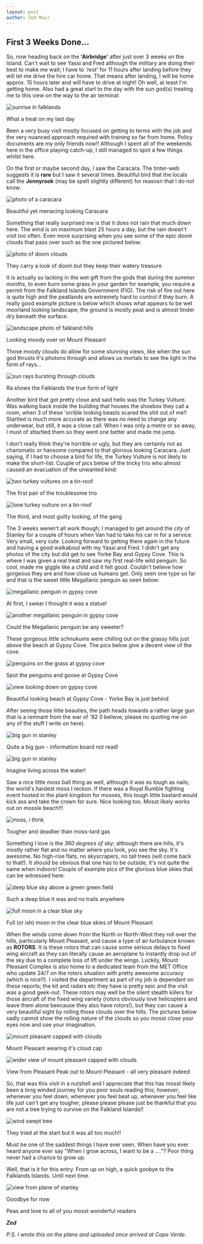 ```yaml
---
layout: post
author: Zed Muir
---
```


## First 3 Weeks Done...

So, now heading back on the **'Airbridge'** after just over 3 weeks on the Island. Can't wait to see Yassi and Fred although the military are doing their best to make me wait; I have to *'rest'* for 11 hours after landing before they will let me drive the hire car home. That means after landing, I will be home approx. 15 hours later and will have to drive at night! Oh well, at least I'm getting home. Also had a great start to the day with the sun god(s) treating me to this view on the way to the air terminal: 

![sunrise in falklands](images/falklands-first-visit/final-day-sunrise.jpeg)
<figcaption>What a treat on my last day</figcaption>

Been a very busy visit mostly focused on getting to terms with the job and the very nuanced approach required with training so far from home. Policy documents are my only friends now!! Although I spent all of the weekends here in the office playing catch-up, I still managed to spot a few things whilst here. 

On the first or maybe second day, I saw the Caracara. The tinter-web suggests it is **rare** but I saw it several times. Beautiful bird that the locals call the **Jonnyrook** (may be spelt slightly different) for reasosn that I do not know. 

![photo of a caracara](images/falklands-first-visit/caracara.png)
<figcaption>Beautiful yet menacing looking Caracara</figcaption>

Something that really surprised me is that it does not rain that much down here. The wind is on maximum blast 25 hours a day, but the rain doesn't visit too often. Even more surprising when you see some of the epic doom clouds that pass over such as the one pictured below: 

![photo of doom clouds](images/falklands-first-visit/doom-clouds.jpeg)
<figcaption>They carry a look of doom but they keep their watery treasure</figcaption>

It is actually so lacking in the wet gift from the gods that during the *summer months*, to even burn some grass in your garden for example, you require a permit from the Falkland Islands Government (FIG). The risk of fire out here is quite high and the peatlands are extremely hard to control if they burn. A really good example picture is below which shows what appears to be wet moorland looking landscape; the ground is mostly peat and is almost tinder dry beneath the surface. 

![landscape photo of falkland hills](images/falklands-first-visit/pleasant-peak-moody.jpeg)
<figcaption>Looking moody over on Mount Pleasant</figcaption>

Those moody clouds do allow for some stunning views, like when the sun god thrusts it's photons through and allows us mortals to see the light in the form of rays...

![sun rays bursting through clouds](images/falklands-first-visit/sunrays-moody.jpeg)
<figcaption>Ra shows the Falklands the true form of light</figcaption>

Another bird that got pretty close and said hello was the Turkey Vulture. Was walking back inside the building that houses the shoebox they call a room, when 3 of these 'orrible looking beasts scared the shit out of me!! Startled is much more accurate as there was no need to change any underwear, but still, it was a close call. When I was only a metre or so away, I must of sttartled them so they went one better and made me jump. 

I don't really think they're horrible or ugly, but they are certainly not as charismatic or hansome compared to that glorious looking Caracara. Just saying, if I had to choose a bird for life, the Turkey Vulture is not likely to make the short-list. Couple of pics below of the tricky trio who almost caused an evacuation of the unwanted kind:

![two turkey vultures on a tin-roof](images/falklands-first-visit/turkey-vultures.jpeg)
<figcaption>The first pair of the troublesome trio</figcaption>

![lone turkey vulture on a tin-roof](images/falklands-first-visit/turkey-vulture.jpeg)
<figcaption>The third, and most guilty looking, of the gang</figcaption>

The 3 weeks weren't all work though; I managed to get around the *city* of Stanley for a couple of hours when Van had to take his car in for a service. Very small, very cute. Looking forward to getting there again in the future and having a good walkabout with my Yassi and Fred. I didn't get any photos of the city but did get to see Yorke Bay and Gypsy Cove. This is where I was given a real treat and saw my first real-life wild penguin. So cool, made me giggle like a child and it felt good. Couldn't believe how gorgeous they are and how close us humans get. Only seen one type so far and that is the sweet little Megallanic penguin as seen below: 

![megallanic penguin in gypsy cove](images/falklands-first-visit/megallanic-penguin-1.jpeg)
<figcaption>At first, I swear I thought it was a statue!</figcaption>

![another megallanic penguin in gypsy cove](images/falklands-first-visit/megallanic-penguin-2.jpeg)
<figcaption>Could the Megallanic penguin be any sweeter?</figcaption>

These gorgeous little schnukums were chilling out on the grassy hills just above the beach at Gypsy Cove. The pics below give a decent view of the cove. 

![penguins on the grass at gypsy cove](images/falklands-first-visit/gypsy-cove-penguins.jpeg)
<figcaption>Spot the penguins and goose at Gypsy Cove</figcaption>

![view looking down on gypsy cove](images/falklands-first-visit/gypsy-cove-high-view.jpeg)
<figcaption>Beautiful looking beach at Gypsy Cove - Yorke Bay is just behind</figcaption>

After seeing those liitle beauties, the path heads towards a rather large gun that is a remnant from the war of '82 (I believe, please no quoting me on any of the stuff I write on here). 

![big gun in stanley](images/falklands-first-visit/old-gun-1.jpeg)
<figcaption>Quite a big gun - information board not read!</figcaption>

![big gun in stanley](images/falklands-first-visit/old-gun-2.jpeg)
<figcaption>Imagine living across the water!</figcaption>

Saw a nice little *moss* ball thing as well, although it was as tough as nails; the world's hardest moss I reckon. If there was a Royal Rumble fighting event hosted in the plant kingdom for mosses, this tough little bastard would kick ass and take the crown for sure. Nice looking too. Mosst likely works out on mossle beach!!! 

![moss, i think](images/falklands-first-visit/beautiful-moss-ball.jpeg)
<figcaption>Tougher and deadlier than moss-tard gas</figcaption>

Something I love is the *360 degrees of sky*; although there are hills, it's mostly rather flat and no matter where you look, you see the sky. It's awesome. No high-rise flats, no skyscrapers, no tall trees (will come back to that!). It should be obvious that one has to be outside, it's not quite the same when indoors! Couple of example pics of the glorious blue skies that can be witnessed here:

![deep blue sky above a green green field](images/falklands-first-visit/sunny-deep-blue.jpeg)
<figcaption>Such a deep blue it was and no trails anywhere</figcaption>

![full moon in a clear blue sky](images/falklands-first-visit/clear-moon.jpeg)
<figcaption>Full (or ish) moon in the clear blue skies of Mount Pleasant</figcaption>

When the winds come down from the North or North-West they roll over the hills, particularly Mount Pleasant, and cause a type of air turbulance known as **ROTORS**. It is these rotors that can cause some serious delays to fixed wing aircraft as they can literally cause an aeroplane to instantly drop out of the sky due to a complete loss of lift under the wings. Luckily, Mount Pleasant Complex is also home to a dedicated team from the MET Office who update 24/7 on the rotors situation with pretty awesome accuracy (which is nice!!). I visited the department as part of my job is dependant on these reports; the kit and radars etc they have is pretty epic and the visit was a good geek-out. These rotors may well be the silent stealth killers for those aircraft of the fixed wing variety (rotors obviously love helicopters and leave them alone beecause they also have rotors!), but they can cause a very beautiful sight by rolling those clouds over the hills. The pictures below sadly cannot show the rolling nature of the clouds so you mosst close your eyes now and use your imagination. 

![mount pleasant capped with clouds](images/falklands-first-visit/pleasant-peak-capped.jpeg)
<figcaption>Mount Pleasant wearing it's cloud cap</figcaption>

![wider view of mount pleasant capped with clouds](images/falklands-first-visit/pleasant-peak-stunning.jpeg)
<figcaption>View from Pleasant Peak out to Mount Pleasant - all very pleasant indeed</figcaption>

So, that was this visit in a nutshell and I appreciate that this has mosst likely been a long winded journey for you poor souls reading this; *however*, whenever you feel down, whenever you feel beat up, whenever you feel like life just can't get any tougher, please please please just be thankful that you are not a tree trying to survive on the Falkland Islands!!

![wind swept tree](images/falklands-first-visit/poor-tree.jpeg)
<figcaption>They tried at the start but it was all too much!!</figcaption>

Must be one of the saddest things I have ever seen. When have you ever heard anyone ever say "When I grow across, I want to be a ...."? Poor thing never had a chance to grow up. 

Well, that is it for this entry. From up on high, a quick goobye to the Falklands Islands. Until next time. 

![view from plane of stanley](images/falklands-first-visit/last-look-at-falklands.jpeg)
<figcaption>Goodbye for now</figcaption>

Peas and love to all of you mosst wonderful readers

***Zed***

*P.S. I wrote this on the plane and uploaded once arrived at Cape Verde.*